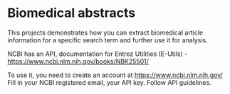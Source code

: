 # Biomedical abstracts
This projects demonstrates how you can extract biomedical article information for a specific search term and further use it for analysis.

NCBI has an API, documentation for Entrez Utilities (E-Utils) - https://www.ncbi.nlm.nih.gov/books/NBK25501/

To use it, you need to create an account at https://www.ncbi.nlm.nih.gov/
Fill in your NCBI registered email, your API key. Follow API guidelines.

